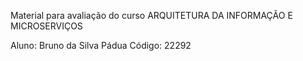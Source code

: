 Material para avaliação do curso ARQUITETURA DA INFORMAÇÃO E
MICROSERVIÇOS

Aluno: Bruno da Silva Pádua
Código: 22292